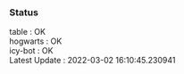 ### Status


table : OK  
hogwarts : OK  
icy-bot : OK  
Latest Update : 2022-03-02 16:10:45.230941
